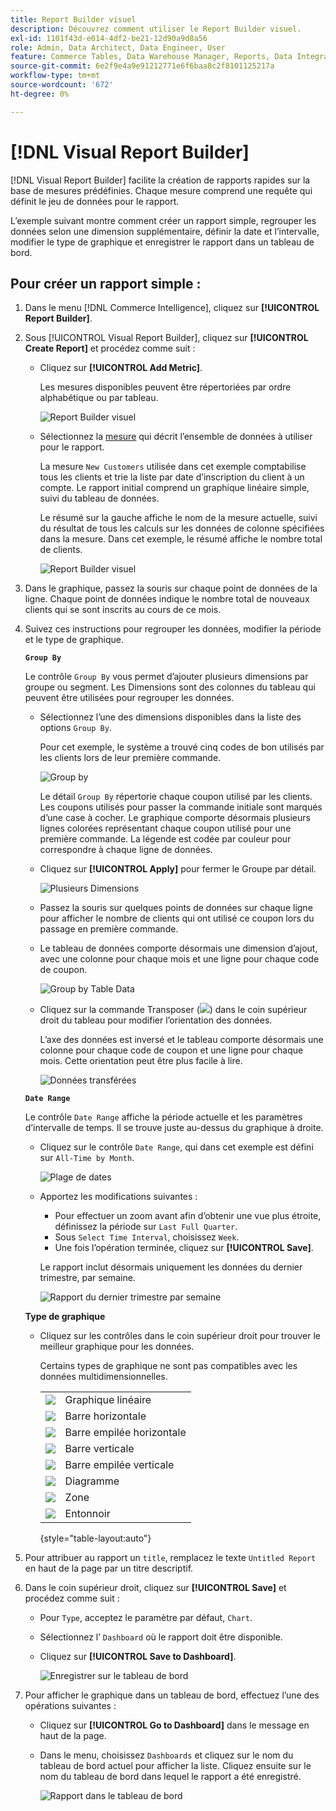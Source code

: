 ```yaml
---
title: Report Builder visuel
description: Découvrez comment utiliser le Report Builder visuel.
exl-id: 1101f43d-e014-4df2-be21-12d90a9d8a56
role: Admin, Data Architect, Data Engineer, User
feature: Commerce Tables, Data Warehouse Manager, Reports, Data Integration
source-git-commit: 6e2f9e4a9e91212771e6f6baa8c2f8101125217a
workflow-type: tm+mt
source-wordcount: '672'
ht-degree: 0%

---
```


# [!DNL Visual Report Builder]

[!DNL Visual Report Builder] facilite la création de rapports rapides sur la base de mesures prédéfinies. Chaque mesure comprend une requête qui définit le jeu de données pour le rapport.

L’exemple suivant montre comment créer un rapport simple, regrouper les données selon une dimension supplémentaire, définir la date et l’intervalle, modifier le type de graphique et enregistrer le rapport dans un tableau de bord.

## Pour créer un rapport simple :

1. Dans le menu [!DNL Commerce Intelligence], cliquez sur **[!UICONTROL Report Builder]**.

1. Sous [!UICONTROL Visual Report Builder], cliquez sur **[!UICONTROL Create Report]** et procédez comme suit :

   * Cliquez sur **[!UICONTROL Add Metric]**.

     Les mesures disponibles peuvent être répertoriées par ordre alphabétique ou par tableau.

     ![Report Builder visuel](../../assets/magento-bi-visual-report-builder-add-metric.png)

   * Sélectionnez la [mesure](../../data-user/reports/ess-manage-data-metrics.md) qui décrit l’ensemble de données à utiliser pour le rapport.

     La mesure `New Customers` utilisée dans cet exemple comptabilise tous les clients et trie la liste par date d’inscription du client à un compte. Le rapport initial comprend un graphique linéaire simple, suivi du tableau de données.

     Le résumé sur la gauche affiche le nom de la mesure actuelle, suivi du résultat de tous les calculs sur les données de colonne spécifiées dans la mesure. Dans cet exemple, le résumé affiche le nombre total de clients.

     ![Report Builder visuel](../../assets/magento-bi-report-builder-untitled.png)

1. Dans le graphique, passez la souris sur chaque point de données de la ligne. Chaque point de données indique le nombre total de nouveaux clients qui se sont inscrits au cours de ce mois.

1. Suivez ces instructions pour regrouper les données, modifier la période et le type de graphique.

   **`Group By`**

   Le contrôle `Group By` vous permet d’ajouter plusieurs dimensions par groupe ou segment. Les Dimensions sont des colonnes du tableau qui peuvent être utilisées pour regrouper les données.

   * Sélectionnez l’une des dimensions disponibles dans la liste des options `Group By`.

     Pour cet exemple, le système a trouvé cinq codes de bon utilisés par les clients lors de leur première commande.

     ![Group by](../../assets/magento-bi-report-builder-group-by-dimensions.png)

     Le détail `Group By` répertorie chaque coupon utilisé par les clients. Les coupons utilisés pour passer la commande initiale sont marqués d’une case à cocher. Le graphique comporte désormais plusieurs lignes colorées représentant chaque coupon utilisé pour une première commande. La légende est codée par couleur pour correspondre à chaque ligne de données.

   * Cliquez sur **[!UICONTROL Apply]** pour fermer le Groupe par détail.

     ![Plusieurs Dimensions](../../assets/magento-bi-report-builder-group-by-dimension-detail.png)

   * Passez la souris sur quelques points de données sur chaque ligne pour afficher le nombre de clients qui ont utilisé ce coupon lors du passage en première commande.

   * Le tableau de données comporte désormais une dimension d’ajout, avec une colonne pour chaque mois et une ligne pour chaque code de coupon.

     ![Group by Table Data](../../assets/magento-bi-report-builder-group-by-table-data.png)

   * Cliquez sur la commande Transposer (![](../../assets/magento-bi-btn-transpose.png)) dans le coin supérieur droit du tableau pour modifier l’orientation des données.

     L’axe des données est inversé et le tableau comporte désormais une colonne pour chaque code de coupon et une ligne pour chaque mois. Cette orientation peut être plus facile à lire.

     ![Données transférées](../../assets/magento-bi-report-builder-group-by-table-data-transposed.png)

   **`Date Range`**

   Le contrôle `Date Range` affiche la période actuelle et les paramètres d’intervalle de temps. Il se trouve juste au-dessus du graphique à droite.

   * Cliquez sur le contrôle `Date Range`, qui dans cet exemple est défini sur `All-Time by Month`.

     ![Plage de dates](../../assets/magento-bi-report-builder-date-range.png)

   * Apportez les modifications suivantes :

      * Pour effectuer un zoom avant afin d’obtenir une vue plus étroite, définissez la période sur `Last Full Quarter`.
      * Sous `Select Time Interval`, choisissez `Week`.
      * Une fois l’opération terminée, cliquez sur **[!UICONTROL Save]**.

     Le rapport inclut désormais uniquement les données du dernier trimestre, par semaine.

     ![Rapport du dernier trimestre par semaine](../../assets/magento-bi-report-builder-date-range-quarter-by-week-chart.png)

   **Type de graphique**

   * Cliquez sur les contrôles dans le coin supérieur droit pour trouver le meilleur graphique pour les données.

     Certains types de graphique ne sont pas compatibles avec les données multidimensionnelles.

     | | |
     |-----|-----|
     | ![](../../assets/magento-bi-btn-chart-line.png) | Graphique linéaire |
     | ![](../../assets/magento-bi-btn-chart-horz-bar.png) | Barre horizontale |
     | ![](../../assets/magento-bi-btn-chart-horz-stacked-bar.png) | Barre empilée horizontale |
     | ![](../../assets/magento-bi-btn-chart-vert-bar.png) | Barre verticale |
     | ![](../../assets/magento-bi-btn-chart-vert-stacked-bar.png) | Barre empilée verticale |
     | ![](../../assets/magento-bi-btn-chart-pie.png) | Diagramme |
     | ![](../../assets/magento-bi-btn-chart-area.png) | Zone |
     | ![](../../assets/magento-bi-btn-chart-funnel.png) | Entonnoir |

     {style="table-layout:auto"}

1. Pour attribuer au rapport un `title`, remplacez le texte `Untitled Report` en haut de la page par un titre descriptif.

1. Dans le coin supérieur droit, cliquez sur **[!UICONTROL Save]** et procédez comme suit :

   * Pour `Type`, acceptez le paramètre par défaut, `Chart`.

   * Sélectionnez l’ `Dashboard` où le rapport doit être disponible.

   * Cliquez sur **[!UICONTROL Save to Dashboard]**.

     ![Enregistrer sur le tableau de bord](../../assets/magento-bi-report-builder-save-to-dashboard.png)

1. Pour afficher le graphique dans un tableau de bord, effectuez l’une des opérations suivantes :

   * Cliquez sur **[!UICONTROL Go to Dashboard]** dans le message en haut de la page.

   * Dans le menu, choisissez `Dashboards` et cliquez sur le nom du tableau de bord actuel pour afficher la liste. Cliquez ensuite sur le nom du tableau de bord dans lequel le rapport a été enregistré.

     ![Rapport dans le tableau de bord](../../assets/magento-bi-report-builder-my-dashboard.png)
